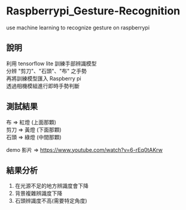 # Raspberrypi_Gesture-Recognition
use machine learning to  recognize gesture on raspberrypi

## 說明
利用 tensorflow lite 訓練手部辨識模型  
分辨 "剪刀"、"石頭"、"布" 之手勢  
再將訓練模型匯入 Raspberry pi  
透過相機模組進行即時手勢判斷  


##  測試結果
布 =>  紅燈 (上面那顆)  
剪刀 => 黃燈 (下面那顆)  
石頭 => 綠燈 (中間那顆)  

demo 影片 => https://www.youtube.com/watch?v=6-rEq0tAKrw






##  結果分析
1. 在光源不足的地方辨識度會下降  
2. 背景複雜辨識度下降  
3. 石頭辨識度不高(需要特定角度)  
